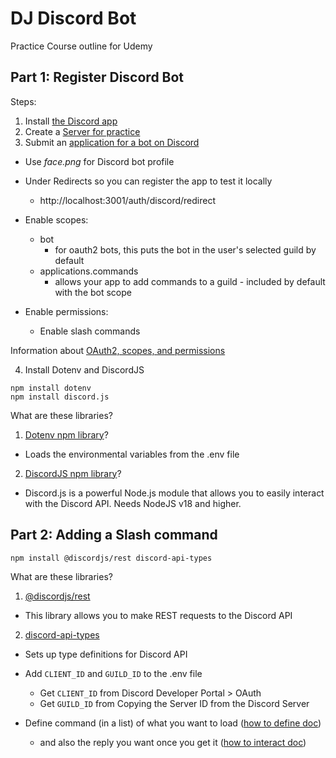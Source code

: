 # DJ Discord Bot

Practice Course outline for Udemy

## Part 1: Register Discord Bot

Steps:

1. Install [the Discord app](https://discord.com/download)
2. Create a [Server for practice](https://support.discord.com/hc/en-us/articles/204849977-How-do-I-create-a-server)
3. Submit an [application for a bot on Discord](https://discord.com/developers/applications)

- Use _face.png_ for Discord bot profile

- Under Redirects so you can register the app to test it locally
  - http://localhost:3001/auth/discord/redirect
- Enable scopes:
  - bot
    - for oauth2 bots, this puts the bot in the user's selected guild by default
  - applications.commands
    - allows your app to add commands to a guild - included by default with the bot scope
- Enable permissions:
  - Enable slash commands

Information about [OAuth2, scopes, and permissions](https://discord.com/developers/docs/topics/oauth2)

4. Install Dotenv and DiscordJS

```
npm install dotenv
npm install discord.js
```

What are these libraries?

1. [Dotenv npm library](https://www.npmjs.com/package/dotenv)?

- Loads the environmental variables from the .env file

2. [DiscordJS npm library](https://www.npmjs.com/package/discord.js)?

- Discord.js is a powerful Node.js module that allows you to easily interact with the Discord API. Needs NodeJS v18 and higher.

## Part 2: Adding a Slash command

```
npm install @discordjs/rest discord-api-types
```

What are these libraries?

1. [@discordjs/rest](https://www.npmjs.com/package/@discordjs/rest)

- This library allows you to make REST requests to the Discord API

2. [discord-api-types](https://www.npmjs.com/package/discord-api-types)

- Sets up type definitions for Discord API

- Add `CLIENT_ID` and `GUILD_ID` to the .env file

  - Get `CLIENT_ID` from Discord Developer Portal > OAuth
  - Get `GUILD_ID` from Copying the Server ID from the Discord Server

- Define command (in a list) of what you want to load ([how to define doc](https://discord.com/developers/docs/interactions/application-commands#registering-a-command))
  - and also the reply you want once you get it ([how to interact doc](https://discordjs.guide/creating-your-bot/command-handling.html#receiving-command-interactions))
